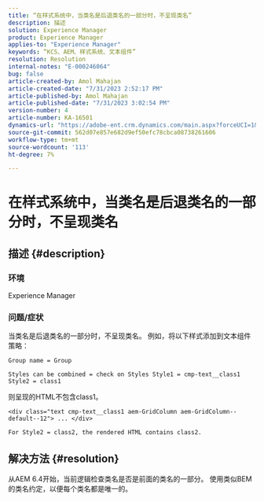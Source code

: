 ```yaml
---
title: “在样式系统中，当类名是后退类名的一部分时，不呈现类名”
description: 描述
solution: Experience Manager
product: Experience Manager
applies-to: "Experience Manager"
keywords: “KCS、AEM、样式系统、文本组件”
resolution: Resolution
internal-notes: "E-000246064"
bug: false
article-created-by: Amol Mahajan
article-created-date: "7/31/2023 2:52:17 PM"
article-published-by: Amol Mahajan
article-published-date: "7/31/2023 3:02:54 PM"
version-number: 4
article-number: KA-16501
dynamics-url: "https://adobe-ent.crm.dynamics.com/main.aspx?forceUCI=1&pagetype=entityrecord&etn=knowledgearticle&id=c457fdd0-b12f-ee11-bdf3-6045bd006149"
source-git-commit: 562d07e857e682d9ef50efc78cbca08738261606
workflow-type: tm+mt
source-wordcount: '113'
ht-degree: 7%

---
```


# 在样式系统中，当类名是后退类名的一部分时，不呈现类名

## 描述 {#description}


### <b>环境</b>

Experience Manager



### <b>问题/症状</b>

当类名是后退类名的一部分时，不呈现类名。 例如，将以下样式添加到文本组件策略：


```
Group name = Group
```


`Styles can be combined = check on Styles Style1 = cmp-text__class1 Style2 = class1`



则呈现的HTML不包含class1。


```
<div class="text cmp-text__class1 aem-GridColumn aem-GridColumn--default--12"> ... </div>
```


`For Style2 = class2, the rendered HTML contains class2.`


## 解决方法 {#resolution}


从AEM 6.4开始，当前逻辑检查类名是否是前面的类名的一部分。 使用类似BEM的类名约定，以便每个类名都是唯一的。
